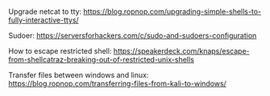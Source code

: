 Upgrade netcat to tty:
https://blog.ropnop.com/upgrading-simple-shells-to-fully-interactive-ttys/

Sudoer:
https://serversforhackers.com/c/sudo-and-sudoers-configuration

How to escape restricted shell:
https://speakerdeck.com/knaps/escape-from-shellcatraz-breaking-out-of-restricted-unix-shells

Transfer files between windows and linux:
https://blog.ropnop.com/transferring-files-from-kali-to-windows/
